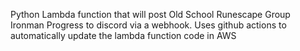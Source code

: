 Python Lambda function that will post Old School Runescape Group Ironman Progress to discord via a webhook. Uses github actions to automatically update the lambda function code in AWS
